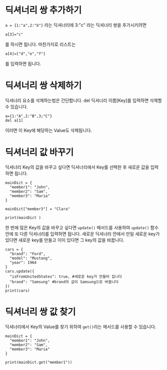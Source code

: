 # 딕셔너리 쌍 추가하기
`a = {1:"a",2:"b"}` 라는 딕셔너리에 3:"c" 라는 딕셔너리 쌍을 추가시키려면

```
a[3]="c"
```

를 하시면 됩니다. 마찬가지로 리스트는

```
a[4]=["d","e","f"]
```

를 입력하면 됩니다.

# 딕셔너리 쌍 삭제하기
딕셔너리 요소를 삭제하는법은 간단합니다.
del 딕셔너리 이름\[Key\]를 입력하면 삭제할수 있습니다.

```
a={1:"A",2:"B",3;"C"}
del a[1]
```

이러면 이 Key에 해당하는 Value도 삭제됩니다.

# 딕셔너리 값 바꾸기
딕셔너리 Key의 값을 바꾸고 싶다면 딕셔너리에서 Key를 선택한 후 새로운 값을 입력하면 됩니다.

```
mainDict = {
  "member1": "John",
  "member2": "Sam",
  "member3": "Maria"
}

mainDict["member3"] = "Clara"

print(mainDict )
```

한 번에 많은 Key의 값을 바꾸고 싶다면 `update()` 메서드를 사용하여 `update()` 함수 안에 또 다른 딕셔너리를 입력하면 됩니다. 새로운 딕셔너리 안에서 만일 새로운 key가 있다면 새로운 key를 만들고 이미 있다면 그 key의 값을 바꿉니다.

```
cars = {
  "brand": "Ford",
  "model": "Mustang",
  "year": 1964
}
cars.update({
  "isFromUnitedStates": true, #새로운 key가 만들어 집니다
  "brand": "Samsung" #brand의 값이 Samsung으로 바뀝니다
})
print(cars)
```

# 딕셔너리 쌍 값 찾기
딕셔너리에서 Key의 Value를 찾기 위하여 `get()`라는 메서드를 사용할 수 있습니다.

```
mainDict = {
  "member1": "John",
  "member2": "Sam",
  "member3": "Maria"
}

print(mainDict.get("member1"))
```
